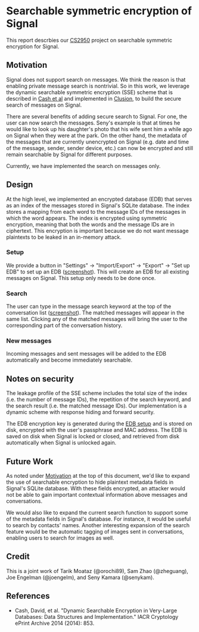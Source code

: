 # Searchable symmetric encryption of Signal
This report descrbies our [CS2950][3] project on searchable symmetric encryption for Signal.

## Motivation
Signal does not support search on messages.  We think the reason is that enabling private message search is nontrivial.  So in this work, we leverage the dynamic searchable symmetric encryption (SSE) scheme that is described in [Cash et al][1] and implemented in [Clusion][2], to build the secure search of messages on Signal.

There are several benefits of adding secure search to Signal.  For one, the user can now search the messages. Seny's example is that at times he would like to look up his daughter's photo that his wife sent him a while ago on Signal when they were at the park.  On the other hand, the metadata of the messages that are currently unencrypted on Signal (e.g. date and time of the message, sender, sender device, etc.) can now be encrypted and still remain searchable by Signal for different purposes.

Currently, we have implemented the search on messages only.

## Design
At the high level, we implemented an encrypted database (EDB) that serves as an index of the messages stored in Signal's SQLite database.  The index stores a mapping from each word to the message IDs of the messages in which the word appears.  The index is encrypted using symmetric encryption, meaning that both the words and the message IDs are in ciphertext.  This encryption is important because we do not want message plaintexts to be leaked in an in-memory attack.

### Setup
We provide a button in "Settings" -> "Import/Export" -> "Export" -> "Set up EDB" to set up an EDB ([screenshot][setup]).  This will create an EDB for all existing messages on Signal.  This setup only needs to be done once.

### Search
The user can type in the message search keyword at the top of the conversation list ([screenshot][search]).  The matched messages will appear in the same list.  Clicking any of the matched messages will bring the user to the corresponding part of the conversation history.

### New messages
Incoming messages and sent messages will be added to the EDB automatically and become immediately searchable.


## Notes on security
The leakage profile of the SSE scheme includes the total size of the index (i.e. the number of message IDs), the repetition of the search keyword, and the search result (i.e. the matched message IDs).  Our implementation is a dynamic scheme with response hiding and forward security.

The EDB encryption key is generated during the [EDB setup](#setup) and is stored on disk, encrypted with the user's passphrase and MAC address.  The EDB is saved on disk when Signal is locked or closed, and retrieved from disk automatically when Signal is unlocked again.

[1]: internetsociety.org/sites/default/files/07_4_1.pdf
[2]: https://github.com/orochi89/Clusion
[3]: http://cs.brown.edu/~seny/2950-v/
[setup]: https://github.com/zheguang/Signal-Android/blob/master/sse/setup.png
[search]: https://github.com/zheguang/Signal-Android/blob/master/sse/search.png

## Future Work
As noted under [Motivation](#motivation) at the top of this document, we'd like to expand the use of searchable encryption to hide plaintext metadata fields in Signal's SQLite database.  With these fields encrypted, an attacker would not be able to gain important contextual information above messages and conversations.

We would also like to expand the current search function to support some of the metadata fields in Signal's database.  For instance, it would be useful to search by contacts' names.  Another interesting expansion of the search feature would be the automatic tagging of images sent in conversations, enabling users to search for images as well.

## Credit
This is a joint work of Tarik Moataz (@orochi89), Sam Zhao (@zheguang), Joe Engelman (@joengelm), and Seny Kamara (@senykam).

## References
* Cash, David, et al. "Dynamic Searchable Encryption in Very-Large Databases: Data Structures and Implementation." IACR Cryptology ePrint Archive 2014 (2014): 853.
